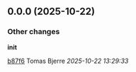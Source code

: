 ## 0.0.0 (2025-10-22)

### Other changes

**init**


[b87f6](https://github.com/Forsakringskassan/template-asyncapi/commit/b87f6014bd26b2d) Tomas Bjerre *2025-10-22 13:29:33*


